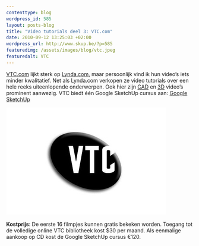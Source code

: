 ```yaml
--- 
contenttype: blog
wordpress_id: 585
layout: posts-blog
title: "Video tutorials deel 3: VTC.com"
date: 2010-09-12 13:25:03 +02:00
wordpress_url: http://www.skup.be/?p=585
featuredimg: /assets/images/blog/vtc.jpeg
featuredalt: VTC
---
```

[VTC.com][] lijkt sterk op [Lynda.com][], maar persoonlijk vind ik hun
video’s iets minder kwalitatief. Net als Lynda.com verkopen ze video
tutorials over een hele reeks uiteenlopende onderwerpen. Ook hier zijn
[CAD][] en [3D][] video’s prominent aanwezig. VTC biedt één Google
SketchUp cursus aan: [Google SketchUp][]

![VTC][]

**Kostprijs**: De eerste 16 filmpjes kunnen gratis bekeken worden.
Toegang tot de volledige online VTC bibliotheek kost $30 per maand. Als eenmalige aankoop op CD kost de Google SketchUp cursus €120.

[VTC.com]: http://www.vtc.com/ "VTC.com video tutorials"

[Lynda.com]: http://www.skup.be/video-tutorials-deel-2-lynda-com/ "SKUP - Lynda.com SketchUp video tutorials"

[CAD]: http://www.vtc.com/cad.htm "VTC.com CAD video tutorials"

[3D]: http://www.vtc.com/anim-tutorials.htm "VTC.com 3D video tutorials"

[Google SketchUp]: http://www.vtc.com/products/Google-SketchUp-Tutorials.htm "VTC.com Google SketchUp video tutorials"



[VTC]: /assets/images/blog/vtc.jpeg "VTC"